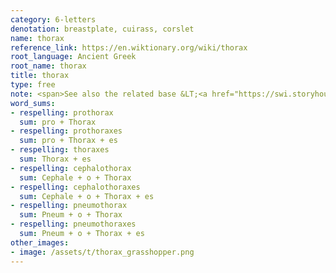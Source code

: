 ```yaml
---
category: 6-letters
denotation: breastplate, cuirass, corslet
name: thorax
reference_link: https://en.wiktionary.org/wiki/thorax
root_language: Ancient Greek
root_name: thorax
title: thorax
type: free
note: <span>See also the related base &LT;<a href="https://swi.storyhouracademy.com/bases/6-letters/thorace-thorax/">thorace</a>&GT;.</span>
word_sums:
- respelling: prothorax
  sum: pro + Thorax
- respelling: prothoraxes
  sum: pro + Thorax + es
- respelling: thoraxes
  sum: Thorax + es
- respelling: cephalothorax
  sum: Cephale + o + Thorax
- respelling: cephalothoraxes
  sum: Cephale + o + Thorax + es
- respelling: pneumothorax
  sum: Pneum + o + Thorax
- respelling: pneumothoraxes
  sum: Pneum + o + Thorax + es
other_images:
- image: /assets/t/thorax_grasshopper.png
---
```

